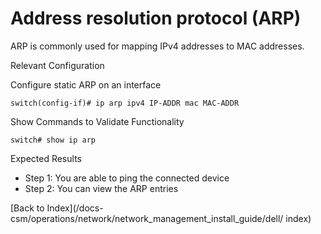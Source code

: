 # Address resolution protocol (ARP)

ARP is commonly used for mapping IPv4 addresses to MAC addresses.

Relevant Configuration

Configure static ARP on an interface

```
switch(config-if)# ip arp ipv4 IP-ADDR mac MAC-ADDR
```

Show Commands to Validate Functionality

```
switch# show ip arp
```

Expected Results

* Step 1: You are able to ping the connected device
* Step 2: You can view the ARP entries

[Back to Index](/docs-csm/operations/network/network_management_install_guide/dell/
index)
